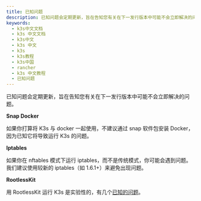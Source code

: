 ```yaml
---
title: 已知问题
description: 已知问题会定期更新，旨在告知您有关在下一发行版本中可能不会立即解决的问题。
keywords:
  - k3s中文文档
  - k3s 中文文档
  - k3s中文
  - k3s 中文
  - k3s
  - k3s教程
  - k3s中国
  - rancher
  - k3s 中文教程
  - 已知问题
---
```


已知问题会定期更新，旨在告知您有关在下一发行版本中可能不会立即解决的问题。

**Snap Docker**

如果你打算将 K3s 与 docker 一起使用，不建议通过 snap 软件包安装 Docker，因为已知它将导致运行 K3s 的问题。

**Iptables**

如果你在 nftables 模式下运行 iptables，而不是传统模式，你可能会遇到问题。我们建议使用较新的 iptables（如 1.6.1+）来避免出现问题。

**RootlessKit**

用 RootlessKit 运行 K3s 是实验性的，有几个[已知的问题](/docs/k3s/advanced/_index#rootlesskit的已知问题)。
